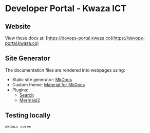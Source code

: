 # Developer Portal - Kwaza ICT

## Website

View these docs at: [https://devops-portal.kwaza.co](https://devops-portal.kwaza.co)

## Site Generator

The documentation files are rendered into webpages using:

- Static site generator: [MkDocs](https://www.mkdocs.org/)
- Custom theme: [Material for MkDocs](https://squidfunk.github.io/mkdocs-material/)
- Plugins:
  - [Search](https://www.mkdocs.org/dev-guide/plugins/)
  - [Mermaid2](https://github.com/fralau/mkdocs-mermaid2-plugin)

## Testing locally

```text
mkdocs serve
```
